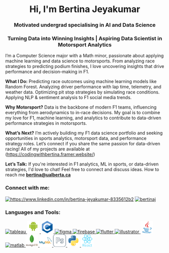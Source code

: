<h1 align="center">Hi, I'm Bertina Jeyakumar</h1>
<h3 align="center">Motivated undergrad specialising in AI and Data Science</h3>

<h3 align="center">Turning Data into Winning Insights | Aspiring Data Scientist in Motorsport Analytics</h3>

I’m a Computer Science major with a Math minor, passionate about applying machine learning and data science to motorsports. From analyzing race strategies to predicting podium finishes, I love uncovering insights that drive performance and decision-making in F1.

**What I Do:**
Predicting race outcomes using machine learning models like Random Forest.
Analyzing driver performance with lap time, telemetry, and weather data.
Optimizing pit stop strategies by simulating race conditions.
Applying NLP & sentiment analysis to F1 social media trends.

**Why Motorsport?**
Data is the backbone of modern F1 teams, influencing everything from aerodynamics to in-race decisions. My goal is to combine my love for F1, machine learning, and analytics to contribute to data-driven performance strategies in motorsports.

**What’s Next?**
I’m actively building my F1 data science portfolio and seeking opportunities in sports analytics, motorsport data, and performance strategy roles. Let’s connect if you share the same passion for data-driven racing! All of my projects are available at (https://codingwithbertina.framer.website/)

**Let’s Talk:**
If you're interested in F1 analytics, ML in sports, or data-driven strategies, I'd love to chat! Feel free to connect and discuss ideas. How to reach me **bertina@ualberta.ca**

<h3 align="left">Connect with me:</h3>
<p align="left">
<a href="https://linkedin.com/in/https://www.linkedin.com/in/bertina-jeyakumar-8335612b2" target="blank"><img align="center" src="https://raw.githubusercontent.com/rahuldkjain/github-profile-readme-generator/master/src/images/icons/Social/linked-in-alt.svg" alt="https://www.linkedin.com/in/bertina-jeyakumar-8335612b2" height="30" width="40" /></a>
<a href="https://www.leetcode.com/bertinaj" target="blank"><img align="center" src="https://raw.githubusercontent.com/rahuldkjain/github-profile-readme-generator/master/src/images/icons/Social/leet-code.svg" alt="bertinaj" height="30" width="40" /></a>
</p>

<h3 align="left">Languages and Tools:</h3>
<p align="left"> <a href="https://www.tableau.com/" target="_blank" rel="noreferrer"> <img src="https://www.tableau.com/themes/custom/tableau_www/logo.v2.svg" alt="tableau" width="40" height="40"/> </a> <a href="https://developer.android.com" target="_blank" rel="noreferrer"> <img src="https://raw.githubusercontent.com/devicons/devicon/master/icons/android/android-original-wordmark.svg" alt="android" width="40" height="40"/> </a> <a href="https://www.cprogramming.com/" target="_blank" rel="noreferrer"> <img src="https://raw.githubusercontent.com/devicons/devicon/master/icons/c/c-original.svg" alt="c" width="40" height="40"/> </a> <a href="https://www.figma.com/" target="_blank" rel="noreferrer"> <img src="https://www.vectorlogo.zone/logos/figma/figma-icon.svg" alt="figma" width="40" height="40"/> </a> <a href="https://firebase.google.com/" target="_blank" rel="noreferrer"> <img src="https://www.vectorlogo.zone/logos/firebase/firebase-icon.svg" alt="firebase" width="40" height="40"/> </a> <a href="https://flutter.dev" target="_blank" rel="noreferrer"> <img src="https://www.vectorlogo.zone/logos/flutterio/flutterio-icon.svg" alt="flutter" width="40" height="40"/> </a> <a href="https://www.adobe.com/in/products/illustrator.html" target="_blank" rel="noreferrer"> <img src="https://www.vectorlogo.zone/logos/adobe_illustrator/adobe_illustrator-icon.svg" alt="illustrator" width="40" height="40"/> </a> <a href="https://www.java.com" target="_blank" rel="noreferrer"> <img src="https://raw.githubusercontent.com/devicons/devicon/master/icons/java/java-original.svg" alt="java" width="40" height="40"/> </a> <a href="https://www.mathworks.com/" target="_blank" rel="noreferrer"> <img src="https://upload.wikimedia.org/wikipedia/commons/2/21/Matlab_Logo.png" alt="matlab" width="40" height="40"/> </a> <a href="https://www.mongodb.com/" target="_blank" rel="noreferrer"> <img src="https://raw.githubusercontent.com/devicons/devicon/master/icons/mongodb/mongodb-original-wordmark.svg" alt="mongodb" width="40" height="40"/> </a> <a href="https://www.mysql.com/" target="_blank" rel="noreferrer"> <img src="https://raw.githubusercontent.com/devicons/devicon/master/icons/mysql/mysql-original-wordmark.svg" alt="mysql" width="40" height="40"/> </a> <a href="https://www.photoshop.com/en" target="_blank" rel="noreferrer"> <img src="https://raw.githubusercontent.com/devicons/devicon/master/icons/photoshop/photoshop-line.svg" alt="photoshop" width="40" height="40"/> </a> <a href="https://www.python.org" target="_blank" rel="noreferrer"> <img src="https://raw.githubusercontent.com/devicons/devicon/master/icons/python/python-original.svg" alt="python" width="40" height="40"/> </a> <a href="https://reactjs.org/" target="_blank" rel="noreferrer"> <img src="https://raw.githubusercontent.com/devicons/devicon/master/icons/react/react-original-wordmark.svg" alt="react" width="40" height="40"/>  </p> 
